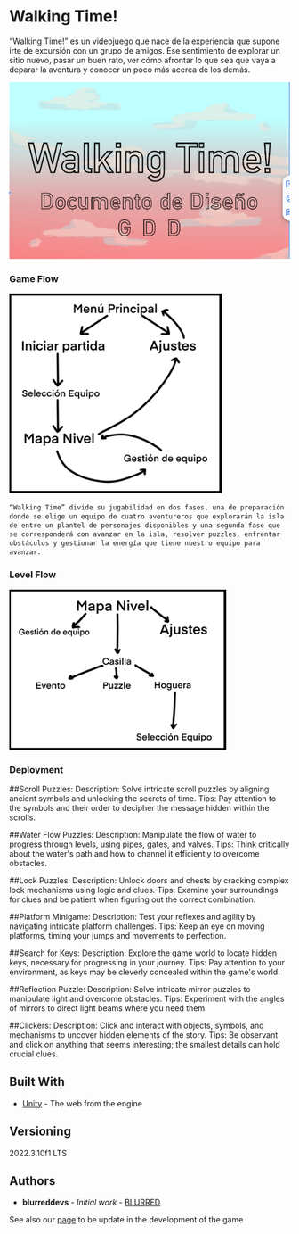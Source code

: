 # Walking Time!

“Walking Time!” es un videojuego que nace de la experiencia que supone irte de excursión con un grupo de amigos. Ese sentimiento de explorar un sitio nuevo, pasar un buen rato, ver cómo afrontar lo que sea que vaya a deparar la aventura y conocer un poco más acerca de los demás.

![alt text](https://github.com/blurredteam/walking-time-design/blob/main/Diagramas/Portada.PNG?raw=true)

### Game Flow

![alt text](https://github.com/blurredteam/walking-time-design/blob/main/Diagramas/Diagrama-Juego.PNG?raw=true)

```
“Walking Time” divide su jugabilidad en dos fases, una de preparación donde se elige un equipo de cuatro aventureros que explorarán la isla de entre un plantel de personajes disponibles y una segunda fase que se corresponderá con avanzar en la isla, resolver puzzles, enfrentar obstáculos y gestionar la energía que tiene nuestro equipo para avanzar.
```

### Level Flow

![alt text](https://github.com/blurredteam/walking-time-design/blob/main/Diagramas/Diagrama-nivel.PNG?raw=true)



### Deployment

##Scroll Puzzles:
Description: Solve intricate scroll puzzles by aligning ancient symbols and unlocking the secrets of time.
Tips: Pay attention to the symbols and their order to decipher the message hidden within the scrolls.

##Water Flow Puzzles:
Description: Manipulate the flow of water to progress through levels, using pipes, gates, and valves.
Tips: Think critically about the water's path and how to channel it efficiently to overcome obstacles.

##Lock Puzzles:
Description: Unlock doors and chests by cracking complex lock mechanisms using logic and clues.
Tips: Examine your surroundings for clues and be patient when figuring out the correct combination.

##Platform Minigame:
Description: Test your reflexes and agility by navigating intricate platform challenges.
Tips: Keep an eye on moving platforms, timing your jumps and movements to perfection.

##Search for Keys:
Description: Explore the game world to locate hidden keys, necessary for progressing in your journey.
Tips: Pay attention to your environment, as keys may be cleverly concealed within the game's world.

##Reflection Puzzle:
Description: Solve intricate mirror puzzles to manipulate light and overcome obstacles.
Tips: Experiment with the angles of mirrors to direct light beams where you need them.

##Clickers:
Description: Click and interact with objects, symbols, and mechanisms to uncover hidden elements of the story.
Tips: Be observant and click on anything that seems interesting; the smallest details can hold crucial clues.

## Built With

* [Unity](https://unity.com/es) - The web from the engine


## Versioning
2022.3.10f1 LTS


## Authors

* **blurreddevs** - *Initial work* - [BLURRED]([https://github.com/PurpleBooth](https://github.com/blurredteam/))

See also our [page]([https://github.com/your/project/contributors](https://blurredteam.github.io/portfolio/)) to be update in the development of the game
